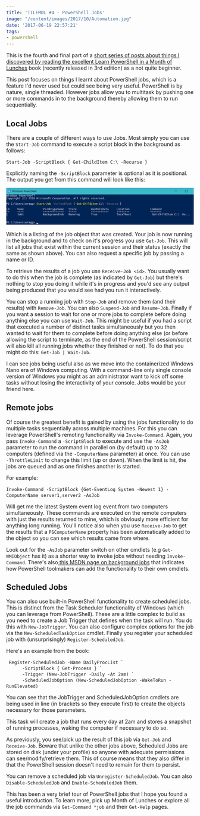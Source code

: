 ```yaml
---
title: 'TILFMOL #4 - PowerShell Jobs'
image: "/content/images/2017/10/Automation.jpg"
date: '2017-06-19 22:57:21'
tags:
- powershell
---
```

This is the fourth and final part of a [short series of posts about things I discovered by reading the excellent Learn PowerShell in a Month of Lunches](http://wragg.io/tilfmol-things-i-learnt-from-learn-powershell-in-a-month-of-lunches/) book (recently released in 3rd edition) as a not quite beginner.

This post focuses on things I learnt about PowerShell jobs, which is a feature I'd never used but could see being very useful. PowerShell is by nature, single threaded. However jobs allow you to multitask by pushing one or more commands in to the background thereby allowing them to run sequentially. 

## Local Jobs

There are a couple of different ways to use Jobs. Most simply you can use the `Start-Job` command to execute a script block in the background as follows:

    Start-Job -ScriptBlock { Get-ChildItem C:\ -Recurse }

Explicitly naming the `-ScriptBlock` parameter is optional as it is positional. The output you get from this command will look like this:

![](/content/images/2017/06/PowerShell-Start-job-Example.png)

Which is a listing of the job object that was created. Your job is now running in the background and to check on it's progress you use `Get-Job`. This will list all jobs that exist within the current session and their status (exactly the same as shown above). You can also request a specific job by passing a name or ID.

To retrieve the results of a job you use `Receive-Job <id>`. You usually want to do this when the job is complete (as indicated by `Get-Job`) but there's nothing to stop you doing it while it's in progress and you'd see any output being produced that you would see had you run it interactively.

You can stop a running job with `Stop-Job` and remove them (and their results) with `Remove-Job`. You can also `Suspend-Job` and `Resume-Job`. Finally if you want a session to wait for one or more jobs to complete before doing anything else you can use `Wait-Job`. This might be useful if you had a script that executed a number of distinct tasks simultaneously but you then wanted to wait for them to complete before doing anything else (or before allowing the script to terminate, as the end of the PowerShell session/script will also kill all running jobs whether they finished or not). To do that you might do this: `Get-Job | Wait-Job`.

I can see jobs being useful also as we move into the containerized Windows Nano era of Windows computing. With a command-line only single console version of Windows you might as an administrator want to kick off some tasks without losing the interactivity of your console. Jobs would be your friend here.

## Remote jobs

Of course the greatest benefit is gained by using the jobs functionality to do multiple tasks sequentially across multiple machines. For this you can leverage PowerShell's remoting functionality via `Invoke-Command`. Again, you pass `Invoke-Command` a `-ScriptBlock` to execute and use the `-AsJob` parameter to run the command in parallel on (by default) up to 32 computers (defined via the `-ComputerName` parameter) at once. You can use `-ThrottleLimit` to change this limit (up or down). When the limit is hit, the jobs are queued and as one finishes another is started.

For example:

    Invoke-Command -ScriptBlock {Get-EventLog System -Newest 1} -ComputerName server1,server2 -AsJob

Will get me the latest System event log event from two computers simultaneously. These commands are executed on the remote computers with just the results returned to mine, which is obviously more efficient for anything long running. You'll notice also when you use `Receive-Job` to get the results that a `PSComputerName` property has been automatically added to the object so you can see which results came from where.

Look out for the `-AsJob` parameter switch on other cmdlets (e.g `Get-WMIObject` has it) as a shorter way to invoke jobs without needing `Invoke-Command`. There's also[ this MSDN page on background jobs](https://msdn.microsoft.com/en-us/library/dd878288(v=vs.85).aspx) that indicates how PowerShell toolmakers can add the functionality to their own cmdlets.

## Scheduled Jobs

You can also use built-in PowerShell functionality to create scheduled jobs. This is distinct from the Task Scheduler functionality of Windows (which you can leverage from PowerShell). These are a little complex to build as you need to create a Job Trigger that defines when the task will run. You do this with `New-JobTrigger`. You can also configure complex options for the job via the `New-ScheduledTaskOption` cmdlet. Finally you register your scheduled job with (unsurprisingly) `Register-ScheduledJob`.

Here's an example from the book:

     Register-ScheduledJob -Name DailyProcList `
          -ScriptBlock { Get-Process } `
          -Trigger (New-JobTrigger -Daily -At 2am) `
          -ScheduledJobOption (New-ScheduledJobOption -WakeToRun -RunElevated)

You can see that the JobTrigger and ScheduledJobOption cmdlets are being used in line (in brackets so they execute first) to create the objects necessary for those parameters.

This task will create a job that runs every day at 2am and stores a snapshot of running processes, waking the computer if necessary to do so.

As previously, you see/pick up the result of this job via `Get-Job` and `Receive-Job`. Beware that unlike the other jobs above, Scheduled Jobs are stored on disk (under your profile) so anyone with adequate permissions can see/modify/retrieve them. This of course means that they also differ in that the PowerShell session doesn't need to remain for them to persist.

You can remove a scheduled job via `Unregister-ScheduledJob`. You can also `Disable-ScheduledJob` and `Enable-ScheduledJob` them.

This has been a very brief tour of PowerShell jobs that I hope you found a useful introduction. To learn more, pick up Month of Lunches or explore all the job commands via `Get-Command *job` and their `Get-Help` pages.